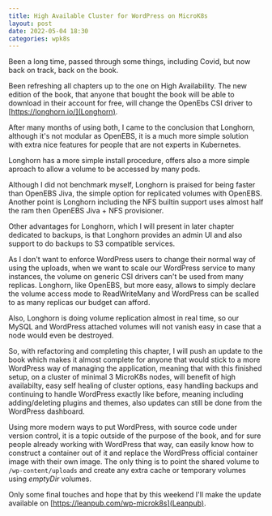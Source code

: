 ```yaml
---
title: High Available Cluster for WordPress on MicroK8s
layout: post
date: 2022-05-04 18:30
categories: wpk8s
---
```


Been a long time, passed through some things, including Covid, but now back on track, back on the book.

Been refreshing all chapters up to the one on High Availability. The new edition of the book, that anyone
that bought the book will be able to download in their account for free, will change the OpenEbs CSI driver
to [https://longhorn.io/](Longhorn).

After many months of using both, I came to the conclusion that Longhorn, although it's not modular as OpenEBS,
it is a much more simple solution with extra nice features for people that are not experts in Kubernetes.

Longhorn has a more simple install procedure, offers also a more simple aproach to allow a volume to be accessed by many pods.

Although I did not benchmark myself, Longhorn is praised for being faster than OpenEBS Jiva, the simple option for replicated volumes with OpenEBS.
Another point is Longhorn including the NFS builtin support uses almost half the ram then OpenEBS Jiva + NFS provisioner.

Other advantages for Longhorn, which I will present in later chapter dedicated to backups, is that Longhorn provides an admin UI and also
support to do backups to S3 compatible services.

As I don't want to enforce WordPress users to change their normal way of using the uploads, when we want to scale our
WordPress service to many instances, the volume on generic CSI drivers can't be used from many replicas. Longhorn, like OpenEBS, but
more easy, allows to simply declare the volume access mode to ReadWriteMany and WordPress can be scalled to as many replicas
our budget can afford.

Also, Longhorn is doing volume replication almost in real time, so our MySQL and WordPress attached volumes will not vanish easy in case
that a node would even be destroyed.

So, with refactoring and completing this chapter, I will push an update to the book which makes it almost complete for anyone that would
stick to a more WordPress way of managing the application, meaning that with this finished setup, on a cluster of minimal 3 MicroK8s nodes,
will benefit of high availabilty, easy self healing of cluster options, easy handling backups and continuing to handle WordPress
exactly like before, meaning including adding/deleting plugins and themes, also updates can still be done from the WordPress dashboard.

Using more modern ways to put WordPress, with source code under version control, it is a topic outside of the purpose of the book, and for sure
people already working with WordPress that way, can easily know how to construct a container out of it and replace the WordPress official container
image with their own image. The only thing is to point the shared volume to `/wp-content/uploads` and create any extra cache or temporary volumes using
*emptyDir* volumes.

Only some final touches and hope that by this weekend I'll make the update available on [https://leanpub.com/wp-microk8s](Leanpub).
